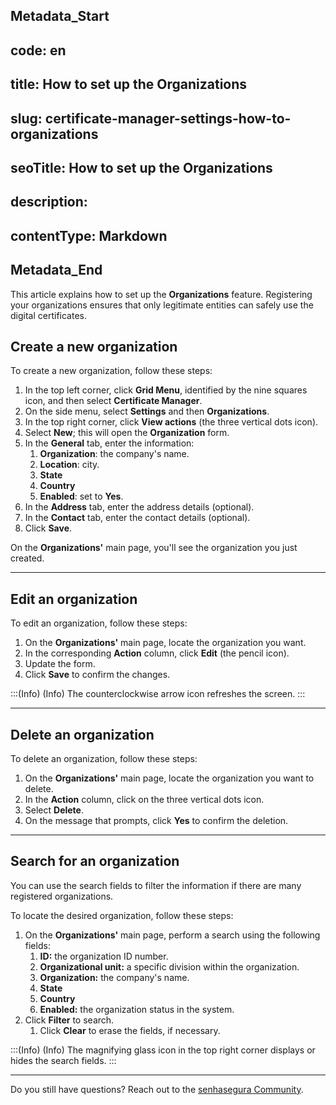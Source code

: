 ## Metadata_Start 
## code: en
## title: How to set up the Organizations 
## slug: certificate-manager-settings-how-to-organizations 
## seoTitle: How to set up the Organizations 
## description:  
## contentType: Markdown 
## Metadata_End
This article explains how to set up the **Organizations** feature. Registering your organizations ensures that only legitimate entities can safely use the digital certificates.

## Create a new organization
To create a new organization, follow these steps:

1. In the top left corner, click **Grid Menu**, identified by the nine squares icon, and then select **Certificate Manager**.
2. On the side menu, select **Settings** and then **Organizations**.
3. In the top right corner, click **View actions** (the three vertical dots icon).
4. Select **New**; this will open the **Organization** form.
5. In the **General** tab, enter the information:
    1. **Organization**: the company's name.
    2. **Location**: city.	
    3. **State**
    4. **Country**
    5. **Enabled**: set to **Yes**. 
2. In the **Address** tab, enter the address details (optional).
7. In the **Contact** tab, enter the contact details (optional).
8. Click **Save**.

On the **Organizations'** main page, you'll see the organization you just created.
* * *
## Edit an organization

To edit an organization, follow these steps:

1. On the **Organizations'** main page, locate the organization you want.
2. In the corresponding **Action** column, click **Edit** (the pencil icon).
3. Update the form.
4. Click **Save** to confirm the changes.

:::(Info) (Info)
The counterclockwise arrow icon refreshes the screen.
:::
***
## Delete an organization
To delete an organization, follow these steps:

1. On the **Organizations'** main page, locate the organization you want to delete.
2. In the **Action** column, click on the three vertical dots icon.
3. Select **Delete**.
4. On the message that prompts, click **Yes** to confirm the deletion.
***
## Search for an organization
You can use the search fields to filter the information if there are many registered organizations.

To locate the desired organization, follow these steps:

1. On the **Organizations'** main page, perform a search using the following fields:
    1. **ID:** the organization ID number.
    2. **Organizational unit:** a specific division within the organization.
    3. **Organization:** the company's name.
    4. **State**
    5. **Country**
    6. **Enabled:** the organization status in the system.
2. Click **Filter** to search.
    1. Click **Clear** to erase the fields, if necessary.

:::(Info) (Info)
The magnifying glass icon in the top right corner displays or hides the search fields.
:::
***
Do you still have questions? Reach out to the [senhasegura Community](https://community.senhasegura.io/).
